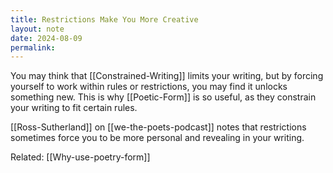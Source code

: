 ```yaml
---
title: Restrictions Make You More Creative
layout: note
date: 2024-08-09
permalink:
---
```


You may think that [[Constrained-Writing]] limits your writing, but by forcing yourself to work within rules or restrictions, you may find it unlocks something new. This is why [[Poetic-Form]] is so useful, as they constrain your writing to fit certain rules.

[[Ross-Sutherland]] on [[we-the-poets-podcast]] notes that restrictions sometimes force you to be more personal and revealing in your writing.

Related: [[Why-use-poetry-form]]